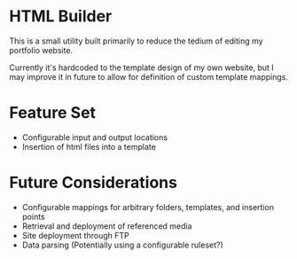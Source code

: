 # HTML Builder

This is a small utility built primarily to reduce the tedium of editing my portfolio website.

Currently it's hardcoded to the template design of my own website, but I may improve it in future to allow for definition of custom template mappings.

# Feature Set
- Configurable input and output locations
- Insertion of html files into a template

# Future Considerations
- Configurable mappings for arbitrary folders, templates, and insertion points
- Retrieval and deployment of referenced media
- Site deployment through FTP
- Data parsing (Potentially using a configurable ruleset?)